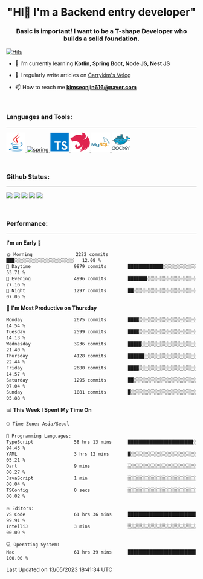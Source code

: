 <h1 align="center">"HI👋 I'm a Backend entry developer" </h1>
<h3 align="center">Basic is important! I want to be a T-shape Developer who builds a solid foundation.</h3>

[![Hits](https://hits.seeyoufarm.com/api/count/incr/badge.svg?url=https%3A%2F%2Fgithub.com%2Fgimseonjin&count_bg=%2318BFE5&title_bg=%23555555&icon=ko-fi.svg&icon_color=%23E7E7E7&title=hits&edge_flat=false)](https://hits.seeyoufarm.com)

- 🌱 I’m currently learning **Kotlin, Spring Boot, Node JS, Nest JS**

- 📝 I regularly write articles on [Carrykim's Velog](https://velog.io/@carrykim)

- 📫 How to reach me **kimseonjin616@naver.com**

<br/>

<h3 align="left">Languages and Tools:</h3>

***

<p align="left"> 
 <a href="https://www.java.com" target="_blank" rel="noreferrer"> <img src="https://raw.githubusercontent.com/devicons/devicon/master/icons/java/java-original.svg" alt="java" width="10%" height="10%"/> </a>
 <a href="https://spring.io/" target="_blank" rel="noreferrer"> <img src="https://www.vectorlogo.zone/logos/springio/springio-icon.svg" alt="spring" width="10%" height="10%"/> </a>
  <a href="https://www.typescriptlang.org/" target="_blank" rel="noreferrer"> <img src="https://raw.githubusercontent.com/devicons/devicon/master/icons/typescript/typescript-original.svg" alt="typescript" width="10%" height="10%"/> </a>
<a href="https://nestjs.com/" target="_blank" rel="noreferrer"> <img src="https://raw.githubusercontent.com/devicons/devicon/master/icons/nestjs/nestjs-plain.svg" alt="nestjs" width="10%" height="10%"/> </a> 
<a href="https://www.mysql.com/" target="_blank" rel="noreferrer"> <img src="https://raw.githubusercontent.com/devicons/devicon/master/icons/mysql/mysql-original-wordmark.svg" alt="mysql" width="10%" height="10%"/>  </a>
 <a href="https://www.docker.com/" target="_blank" rel="noreferrer"> <img src="https://raw.githubusercontent.com/devicons/devicon/master/icons/docker/docker-original-wordmark.svg" alt="docker" width="10%" height="10%"/> </a>
 </p>
</p>

<br/>

<h3 align="left">Github Status:</h3>

***

![](http://github-profile-summary-cards.vercel.app/api/cards/profile-details?username=gimseonjin&theme=nord_bright)
![](http://github-profile-summary-cards.vercel.app/api/cards/repos-per-language?username=gimseonjin&theme=nord_bright)
![](http://github-profile-summary-cards.vercel.app/api/cards/most-commit-language?username=gimseonjin&theme=nord_bright)
![](http://github-profile-summary-cards.vercel.app/api/cards/stats?username=gimseonjin&theme=nord_bright)
![](http://github-profile-summary-cards.vercel.app/api/cards/productive-time?username=gimseonjin&theme=nord_bright&utcOffset=8)


<br/>

<h3 align="left">Performance:</h3>

***

<!--START_SECTION:waka-->
**I'm an Early 🐤** 

```text
🌞 Morning                2222 commits        ███░░░░░░░░░░░░░░░░░░░░░░   12.08 % 
🌆 Daytime                9879 commits        █████████████░░░░░░░░░░░░   53.71 % 
🌃 Evening                4996 commits        ███████░░░░░░░░░░░░░░░░░░   27.16 % 
🌙 Night                  1297 commits        ██░░░░░░░░░░░░░░░░░░░░░░░   07.05 % 
```
📅 **I'm Most Productive on Thursday** 

```text
Monday                   2675 commits        ████░░░░░░░░░░░░░░░░░░░░░   14.54 % 
Tuesday                  2599 commits        ████░░░░░░░░░░░░░░░░░░░░░   14.13 % 
Wednesday                3936 commits        █████░░░░░░░░░░░░░░░░░░░░   21.40 % 
Thursday                 4128 commits        ██████░░░░░░░░░░░░░░░░░░░   22.44 % 
Friday                   2680 commits        ████░░░░░░░░░░░░░░░░░░░░░   14.57 % 
Saturday                 1295 commits        ██░░░░░░░░░░░░░░░░░░░░░░░   07.04 % 
Sunday                   1081 commits        █░░░░░░░░░░░░░░░░░░░░░░░░   05.88 % 
```


📊 **This Week I Spent My Time On** 

```text
🕑︎ Time Zone: Asia/Seoul

💬 Programming Languages: 
TypeScript               58 hrs 13 mins      ████████████████████████░   94.43 % 
YAML                     3 hrs 12 mins       █░░░░░░░░░░░░░░░░░░░░░░░░   05.21 % 
Dart                     9 mins              ░░░░░░░░░░░░░░░░░░░░░░░░░   00.27 % 
JavaScript               1 min               ░░░░░░░░░░░░░░░░░░░░░░░░░   00.04 % 
TSConfig                 0 secs              ░░░░░░░░░░░░░░░░░░░░░░░░░   00.02 % 

🔥 Editors: 
VS Code                  61 hrs 36 mins      █████████████████████████   99.91 % 
IntelliJ                 3 mins              ░░░░░░░░░░░░░░░░░░░░░░░░░   00.09 % 

💻 Operating System: 
Mac                      61 hrs 39 mins      █████████████████████████   100.00 % 
```


 Last Updated on 13/05/2023 18:41:34 UTC
<!--END_SECTION:waka-->

<div align="center">
  
